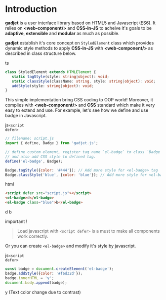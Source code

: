<h1>Introduction</h1>

**gadjet** is a user interface library based on HTML5
and Javascript (ES6). It relies on **\<web-component/\>**
and **CSS-in-JS** to acheive it's goals to be **adaptive**, **extensible**
and **modular** as much as possible.

**gadjet** establish it's core concept on `StyledElement` class which
provides dynamic style methods to apply **CSS-in-JS** with **\<web-component/>**
as described in class structure below.

<el-tag class="title-block">ts</el-tag>
```ts
class StyledElement extends HTMLElement {
   static tagStyle(style: string|object): void;
   static classStyle(className: string, style: string|object): void;
   addStyle(style: string|object): void;
}
```

This simple implementation bring CSS coding to OOP world! Moreover, it complies
with **\<web-component/>** and **CSS** standard which make it very easy
to extend and use. For example, let's see how we define and use badge in Javascript.

<el-tag class="title-block">js<code>\<script defer></code></el-tag>
```js
// filename: script.js
import { define, Badge } from 'gadjet.js';

// define custom element, register tag name `el-badge` to class `Badge`
// and also add CSS style to defined tag.
define('el-badge', Badge);

Badge.tagStyle({color: '#444'}); // Add more style for <el-badge> tag
Badge.classStyle('blue', {color: 'blue'}); // Add more style for <el-badge class="blue">
```

<el-tag class="title-block">html</el-tag>
```html
<script defer src="script.js"></script>
<el-badge>d</el-badge>
<el-badge class="blue">b</el-badge>
```

<el-badge class="bg-theme-dark">d</el-badge>
<el-badge class="bg-blue">b</el-badge>

<el-tag class="title-blockquote">important !</el-tag> 
> Load javascript with `<script defer>` is a must to make all components work correctly.


Or you can create `<el-badge>` and modify it's style by javascript.

<el-tag class="title-block">js<code>\<script defer></code></el-tag>
```js
const badge = document.createElement('el-badge');
badge.addStyle({color: '#f6d32d'});
badge.innerHTML = 'y';
document.body.append(badge);
```

<el-badge class="bg-yellow">y</el-badge> (Text color change due to contrast)